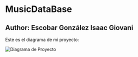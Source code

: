 # MusicDataBase

## Author: Escobar González Isaac Giovani

Este es el diagrama de mi proyecto:

![Diagrama de Proyecto](MusicDataBase/diseño/diseño.jpeg)

